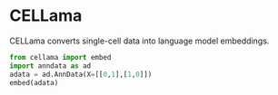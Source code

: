 # CELLama

CELLama converts single-cell data into language model embeddings.

```python
from cellama import embed
import anndata as ad
adata = ad.AnnData(X=[[0,1],[1,0]])
embed(adata)
```
